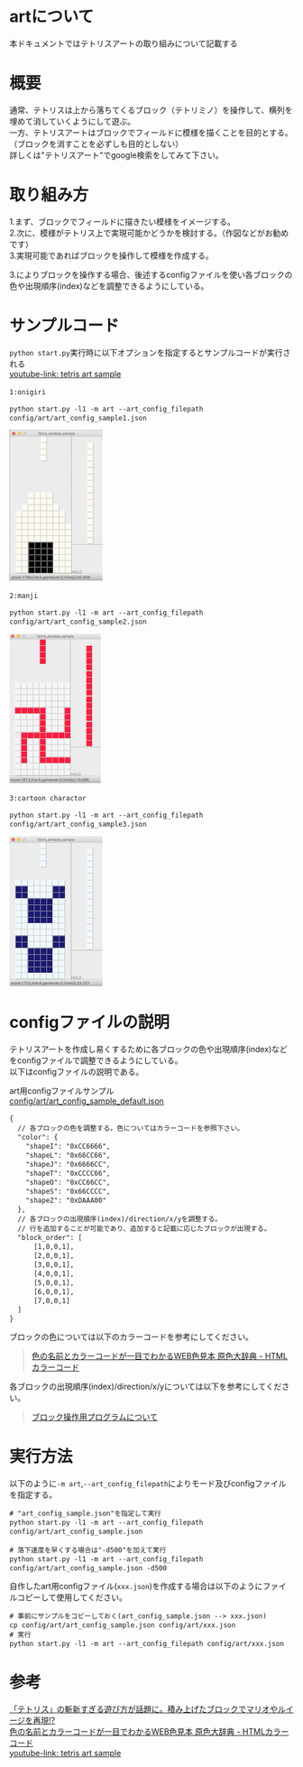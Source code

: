 # artについて

本ドキュメントではテトリスアートの取り組みについて記載する

# 概要

通常、テトリスは上から落ちてくるブロック（テトリミノ）を操作して、横列を埋めて消していくようにして遊ぶ。  
一方、テトリスアートはブロックでフィールドに模様を描くことを目的とする。（ブロックを消すことを必ずしも目的としない）  
詳しくは"テトリスアート"でgoogle検索をしてみて下さい。  

# 取り組み方

1.まず、ブロックでフィールドに描きたい模様をイメージする。  
2.次に、模様がテトリス上で実現可能かどうかを検討する。（作図などがお勧めです）  
3.実現可能であればブロックを操作して模様を作成する。
  
3.によりブロックを操作する場合、後述するconfigファイルを使い各ブロックの色や出現順序(index)などを調整できるようにしている。  

# サンプルコード

`python start.py`実行時に以下オプションを指定するとサンプルコードが実行される  
[youtube-link: tetris art sample](https://www.youtube.com/watch?v=Seh6g9_nL6o)  

`1:onigiri`

```
python start.py -l1 -m art --art_config_filepath config/art/art_config_sample1.json
```

![Screenshot](../pics/art_sample_onigiri.png)

`2:manji`

```
python start.py -l1 -m art --art_config_filepath config/art/art_config_sample2.json
```

![Screenshot](../pics/art_sample_manji.png)

`3:cartoon charactor`

```
python start.py -l1 -m art --art_config_filepath config/art/art_config_sample3.json
```

![Screenshot](../pics/art_sample_cartoon.png)
# configファイルの説明

テトリスアートを作成し易くするために各ブロックの色や出現順序(index)などをconfigファイルで調整できるようにしている。  
以下はconfigファイルの説明である。  

art用configファイルサンプル  
[config/art/art_config_sample_default.json](https://github.com/seigot/tetris/blob/master/config/art/art_config_sample_default.json)  

```
{
  // 各ブロックの色を調整する。色についてはカラーコードを参照下さい。
  "color": {
    "shapeI": "0xCC6666",
    "shapeL": "0x66CC66",
    "shapeJ": "0x6666CC",
    "shapeT": "0xCCCC66",
    "shapeO": "0xCC66CC",
    "shapeS": "0x66CCCC",
    "shapeZ": "0xDAAA00"
  },
  // 各ブロックの出現順序(index)/direction/x/yを調整する。
  // 行を追加することが可能であり、追加すると記載に応じたブロックが出現する。
  "block_order": [ 
      [1,0,0,1],
      [2,0,0,1],
      [3,0,0,1],
      [4,0,0,1],
      [5,0,0,1],
      [6,0,0,1],
      [7,0,0,1]
  ]
}
```

ブロックの色については以下のカラーコードを参考にしてください。  

> [色の名前とカラーコードが一目でわかるWEB色見本 原色大辞典 - HTMLカラーコード](https://www.colordic.org/)  

各ブロックの出現順序(index)/direction/x/yについては以下を参考にしてください。  

> [ブロック操作用プログラムについて](./block_controller.md)  

# 実行方法

以下のように`-m art`,`--art_config_filepath`によりモード及びconfigファイルを指定する。

```
# "art_config_sample.json"を指定して実行
python start.py -l1 -m art --art_config_filepath config/art/art_config_sample.json

# 落下速度を早くする場合は"-d500"を加えて実行
python start.py -l1 -m art --art_config_filepath config/art/art_config_sample.json -d500
```

自作したart用configファイル(`xxx.json`)を作成する場合は以下のようにファイルコピーして使用してください。  

```
# 事前にサンプルをコピーしておく(art_config_sample.json --> xxx.json)
cp config/art/art_config_sample.json config/art/xxx.json
# 実行
python start.py -l1 -m art --art_config_filepath config/art/xxx.json
```

# 参考
[「テトリス」の斬新すぎる遊び方が話題に。積み上げたブロックでマリオやルイージを再現!?](https://nlab.itmedia.co.jp/nl/articles/1109/13/news025.html)  
[色の名前とカラーコードが一目でわかるWEB色見本 原色大辞典 - HTMLカラーコード](https://www.colordic.org/)  
[youtube-link: tetris art sample](https://www.youtube.com/watch?v=Seh6g9_nL6o)  
